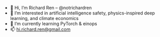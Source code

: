 - 👋 Hi, I’m Richard Ren – @notrichardren
- 👀 I’m interested in artificial intelligence safety, physics-inspired deep learning, and climate economics
- 🌱 I’m currently learning PyTorch & einops
- 📫 hi.richard.ren@gmail.com

<!---
notrichardren/notrichardren is a ✨ special ✨ repository because its `README.md` (this file) appears on your GitHub profile.
You can click the Preview link to take a look at your changes.
--->
